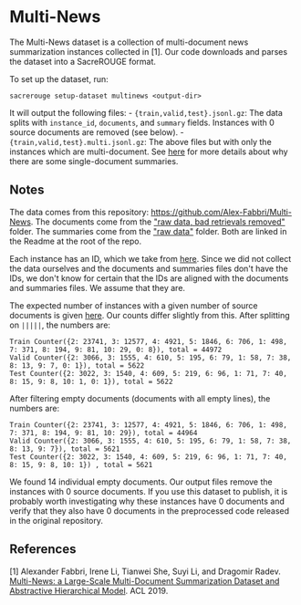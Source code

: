 # Multi-News
The Multi-News dataset is a collection of multi-document news summarization instances collected in [1].
Our code downloads and parses the dataset into a SacreROUGE format.

To set up the dataset, run:
```
sacrerouge setup-dataset multinews <output-dir>
```

It will output the following files:
    - `{train,valid,test}.jsonl.gz`: The data splits with `instance_id`, `documents`, and `summary` fields.
    Instances with 0 source documents are removed (see below).
    - `{train,valid,test}.multi.jsonl.gz`: The above files but with only the instances which are multi-document.
    See [here](https://github.com/Alex-Fabbri/Multi-News/issues/11) for more details about why there are some single-document summaries.
 
## Notes
The data comes from this repository: https://github.com/Alex-Fabbri/Multi-News.
The documents come from the ["raw data, bad retrievals removed"](https://drive.google.com/drive/folders/1jwBzXBVv8sfnFrlzPnSUBHEEAbpIUnFq) folder.
The summaries come from the ["raw data"](https://drive.google.com/open?id=1uDarzpu2HFc-vjXNJCRv2NIHzakpSGOw) folder.
Both are linked in the Readme at the root of the repo.

Each instance has an ID, which we take from [here](https://github.com/Alex-Fabbri/Multi-News/tree/master/data/ids).
Since we did not collect the data ourselves and the documents and summaries files don't have the IDs, we don't know for certain that the IDs are aligned with the documents and summaries files.
We assume that they are.

The expected number of instances with a given number of source documents is given [here](https://github.com/Alex-Fabbri/Multi-News/issues/11).
Our counts differ slightly from this.
After splitting on `|||||`, the numbers are:
```
Train Counter({2: 23741, 3: 12577, 4: 4921, 5: 1846, 6: 706, 1: 498, 7: 371, 8: 194, 9: 81, 10: 29, 0: 8}), total = 44972
Valid Counter({2: 3066, 3: 1555, 4: 610, 5: 195, 6: 79, 1: 58, 7: 38, 8: 13, 9: 7, 0: 1}), total = 5622
Test Counter({2: 3022, 3: 1540, 4: 609, 5: 219, 6: 96, 1: 71, 7: 40, 8: 15, 9: 8, 10: 1, 0: 1}), total = 5622
```

After filtering empty documents (documents with all empty lines), the numbers are:
```
Train Counter({2: 23741, 3: 12577, 4: 4921, 5: 1846, 6: 706, 1: 498, 7: 371, 8: 194, 9: 81, 10: 29}), total = 44964
Valid Counter({2: 3066, 3: 1555, 4: 610, 5: 195, 6: 79, 1: 58, 7: 38, 8: 13, 9: 7}), total = 5621
Test Counter({2: 3022, 3: 1540, 4: 609, 5: 219, 6: 96, 1: 71, 7: 40, 8: 15, 9: 8, 10: 1}) , total = 5621
```
We found 14 individual empty documents.
Our output files remove the instances with 0 source documents.
If you use this dataset to publish, it is probably worth investigating why these instances have 0 documents and verify that they also have 0 documents in the preprocessed code released in the original repository.

## References
[1] Alexander Fabbri, Irene Li, Tianwei She, Suyi Li, and Dragomir Radev. [Multi-News: a Large-Scale Multi-Document Summarization Dataset and Abstractive Hierarchical Model](https://arxiv.org/pdf/1906.01749.pdf). ACL 2019.